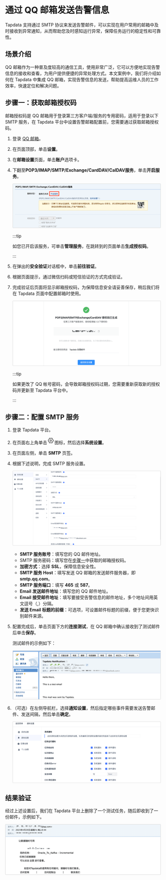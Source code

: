 # 通过 QQ 邮箱发送告警信息

Tapdata 支持通过 SMTP 协议来发送告警邮件，可以实现在用户常用的邮箱中及时接收到异常通知，从而帮助您及时感知运行异常，保障任务运行的稳定性和可靠性。

## 场景介绍

QQ 邮箱作为一种普及度较高的通信工具，使用非常广泛，它可以方便地实现告警信息的接收和查看，为用户提供便捷的异常处理方式。本文案例中，我们将介绍如何在 Tapdata 中集成 QQ 邮箱，实现告警信息的发送，帮助提高运维人员的工作效率，快速定位和解决问题。

## <span id="mail-code">步骤一：获取邮箱授权码</span>

邮箱授权码是 QQ 邮箱用于登录第三方客户端/服务的专用密码，适用于登录以下 SMTP 服务，在 Tapdata 平台中设置告警邮箱配置前，您需要通过获取邮箱授权码。

1. 登录 [QQ 邮箱](https://mail.qq.com/)。

2. 在页面顶部，单击**设置**。

3. 在**邮箱设置**页面，单击**账户**选项卡。

4. 下翻至**POP3/IMAP/SMTP/Exchange/CardDAV/CalDAV服务**，单击**开启服务**。

   ![开启服务](../images/turn_on_qqmail_smtp.png)

   :::tip

   如您已开启该服务，可单击**管理服务**，在跳转到的页面单击**生成授权码**。

   :::

5. 在弹出的**安全验证**对话框中，单击**前往验证**。

6. 根据页面提示，通过微信扫码或短信验证的方式完成验证。

7. 完成验证后页面将显示邮箱授权码，为保障信息安全请妥善保存，稍后我们将在 Tapdata 页面中配置邮箱时使用。

   ![邮箱授权码](../images/qqmail_code.png)
   
   :::tip
   
   如果更改了 QQ 帐号密码，会导致邮箱授权码过期，您需要重新获取新的授权码并更新至 Tapdata 平台中。
   
   :::



## 步骤二：配置 SMTP 服务

1. 登录 Tapdata 平台。

2. 在页面右上角单击![](../images/setting.png)图标，然后选择**系统设置**。

3. 在页面左侧，单击 **SMTP** 页签。

4. 根据下述说明，完成 SMTP 服务设置。

   ![SMTP 服务设置](../images/qqmail_smtp_settings.png)

   * **SMTP 服务账号**：填写您的 QQ 邮件地址。
   * SMTP 服务密码：填写您在[步骤一](#mail-code)中获取的邮箱授权码。
   * **加密方式**：选择 **SSL**，保障信息安全性。
   * **SMTP 服务 Host**：填写发送 QQ 邮箱的发送邮件服务器，即 **smtp.qq.com**。
   * **SMTP 服务端口**：填写 **465** 或 **587**。
   * **Email 发送邮件地址**：填写您的 QQ 邮件地址。
   * **Email 接受邮件地址**：填写要接受告警信息的邮件地址，多个地址间用英文逗号（,）分隔。
   * **发送 Email 标题的前缀**：可选项，可设置邮件标题的前缀，便于您更快识别邮件来源。

5. 配置完成后，单击页面下方的**连接测试**，在 QQ 邮箱中确认接收到了测试邮件后单击**保存**。

   测试邮件的示例如下：

   ![测试邮件](../images/test_mail_demo.png)

6. （可选）在左侧导航栏，选择**通知设置**，然后指定哪些事件需要发送告警邮件、发送间隔，然后单击**确定**。

   ![通知设置](../images/notice_settings.png)

   


## 结果验证

经过上述设置后，我们在 Tapdata 平台上删除了一个测试任务，随后即收到了一份邮件，示例如下。

![邮件示例](../images/email_alert_result.png)
